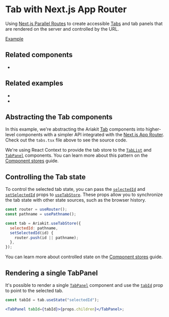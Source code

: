 # Tab with Next.js App Router

<p data-description>
  Using <a href="https://nextjs.org/docs/app/building-your-application/routing/parallel-routes">Next.js Parallel Routes</a> to create accessible <a href="/components/tab">Tabs</a> and tab panels that are rendered on the server and controlled by the URL.
</p>

<a href="./layout.tsx" data-playground>Example</a>

## Related components

<div data-cards="components">

- [](/components/tab)

</div>

## Related examples

<div data-cards="examples">

- [](/examples/dialog-next-router/)
- [](/examples/tab-react-router/)

</div>

## Abstracting the Tab components

In this example, we're abstracting the Ariakit [Tab](/components/tab) components into higher-level components with a simpler API integrated with the [Next.js App Router](https://nextjs.org/docs/api-reference/next/router). Check out the `tabs.tsx` file above to see the source code.

We're using React Context to provide the tab store to the [`TabList`](/apis/tab-list) and [`TabPanel`](/apis/tab-panel) components. You can learn more about this pattern on the [Component stores](/guide/component-stores#using-react-context) guide.

## Controlling the Tab state

To control the selected tab state, you can pass the [`selectedId`](/apis/tab-store#selectedid) and [`setSelectedId`](/apis/tab-store#setselectedid) props to [`useTabStore`](/apis/tab-store). These props allow you to synchronize the tab state with other state sources, such as the browser history.

```jsx {5-8}
const router = useRouter();
const pathname = usePathname();

const tab = Ariakit.useTabStore({
  selectedId: pathname,
  setSelectedId(id) {
    router.push(id || pathname);
  },
});
```

You can learn more about controlled state on the [Component stores](/guide/component-stores#controlled-state) guide.

## Rendering a single TabPanel

It's possible to render a single [`TabPanel`](/apis/tab-panel) component and use the [`tabId`](/apis/tab-panel#tabid) prop to point to the selected tab.

```jsx
const tabId = tab.useState("selectedId");

<TabPanel tabId={tabId}>{props.children}</TabPanel>;
```
